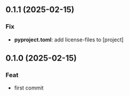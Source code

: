 ## 0.1.1 (2025-02-15)

### Fix

- **pyproject.toml**: add license-files to [project]

## 0.1.0 (2025-02-15)

### Feat

- first commit
